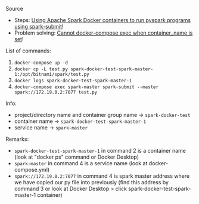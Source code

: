 Source 
- Steps:
[Using Apache Spark Docker containers to run pyspark programs using spark-submit](https://medium.com/@mehmood9501/using-apache-spark-docker-containers-to-run-pyspark-programs-using-spark-submit-afd6da480e0f)!
- Problem solving:
[Cannot docker-compose exec when container_name is set](https://github.com/docker/compose/issues/4706)!


List of commands:
1. `docker-compose up -d`
2. `docker cp -L test.py spark-docker-test-spark-master-1:/opt/bitnami/spark/test.py`
3. `docker logs spark-docker-test-spark-master-1`
4. `docker-compose exec spark-master spark-submit --master spark://172.19.0.2:7077 test.py`

Info:
- project/directory name and container group name -> `spark-docker-test`
- container name -> `spark-docker-test-spark-master-1`
- service name -> `spark-master`

Remarks:
- `spark-docker-test-spark-master-1` in command 2 is a container name (look at "docker ps" command or Docker Desktop)
- `spark-master` in command 4 is a service name (look at docker-compose.yml)
- `spark://172.19.0.2:7077` in command 4 is spark master address where we have copied our py file into previously (find this address by command 3 or look at Docker Desktop > click spark-docker-test-spark-master-1 container)

